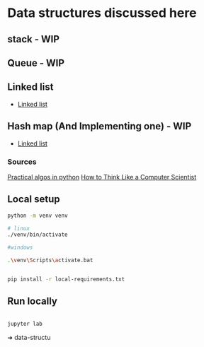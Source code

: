 # Data structures discussed here

## stack  - WIP

## Queue - WIP


## Linked list 
* [Linked list](https://mybinder.org/v2/gh/tutorials-4newbies/trees/master?filepath=linked_list.ipynb)

## Hash map (And Implementing one)  - WIP
* [Linked list](https://mybinder.org/v2/gh/tutorials-4newbies/trees/master?filepath=linked_list.ipynb)

### Sources

[Practical algos in python](https://bradfieldcs.com/algos/)
[How to Think Like a Computer Scientist](https://www.openbookproject.net/thinkcs/python/english2e/index.html)


## Local setup

```bash
python -m venv venv

# linux
./venv/bin/activate

#windows

.\venv\Scripts\activate.bat

```

```bash

pip install -r local-requirements.txt
```

## Run locally

```bash

jupyter lab
```
➜  data-structu
